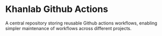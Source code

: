 # Khanlab Github Actions

A central repository storing reusable Github actions workflows, enabling
simpler maintenance of workflows across different projects.
